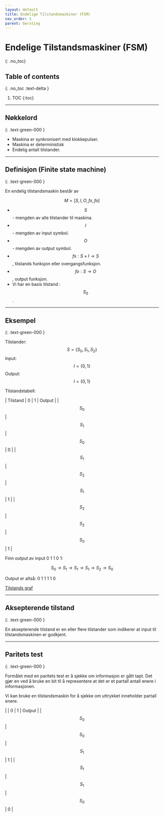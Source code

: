 ```yaml
---
layout: default
title: Endelige Tilstandsmaskiner (FSM)
nav_order: 1
parent: Gersting
---
```


# Endelige Tilstandsmaskiner (FSM)
{: .no_toc}
## Table of contents
{: .no_toc .text-delta }

1. TOC
{:toc}

---

## Nøkkelord
{: .text-green-000 }

- Maskina er synkronisert med klokkepulser.
- Maskina er deterministisk
- Endelig antall tilstander.

---

## Definisjon (Finite state machine)
{: .text-green-000 }

En endelig tilstandsmaskin består av

$$M = [S, I, O, fs, fo]$$

- $$S$$ - mengden av alle tilstander til maskina.
- $$I$$ - mengden av input symbol.
- $$O$$ - mengden av output symbol.
- $$fs: S \times I \rightarrow S$$, tilstands funksjon eller overgangsfunksjon.
- $$fo: S \rightarrow O$$, output funksjon.
- Vi har en basis tilstand : $$S_0$$.

---

## Eksempel
{: .text-green-000 }

Tilstander: $$S = \lbrace S_0, S_1, S_2 \rbrace$$
Input: $$I = \lbrace 0,1 \rbrace$$
Output: $$I = \lbrace 0,1 \rbrace$$

Tilstandstabell:

| Tilstand | 0 | 1 | Output |
| $$S_0$$ | $$S_1$$ | $$S_0$$ | 0 |
| $$S_1$$ | $$S_2$$ | $$S_1$$ | 1 |
| $$S_2$$ | $$S_2$$ | $$S_0$$ | 1 |

Finn output av input 0 1 1 0 1:

$$S_0 \rightarrow S_1 \rightarrow S_1 \rightarrow S_1 \rightarrow S_2 \rightarrow S_0$$

Output er altså: 0 1 1 1 1 0

[Tilstands graf](https://i.imgur.com/8gsbal5.png)

---

## Aksepterende tilstand
{: .text-green-000 }

En aksepterende tilstand er en eller flere tilstander som indikerer at input til tilstandsmaskinen er godkjent.

---

## Paritets test
{: .text-green-000 }

Formålet med en paritets test er å sjekke om informasjon er gått tapt. Det gjør en ved å bruke en bit til å representere at det er et partall antall enere i informasjonen.

Vi kan bruke en tilstandsmaskin for å sjekke om uttrykket inneholder partall enere.

| | 0 | 1 | Output |
| $$S_0$$ | $$S_0$$ | $$S_1$$ | 1 |
| $$S_1$$ | $$S_1$$ | $$S_0$$ | 0 |
